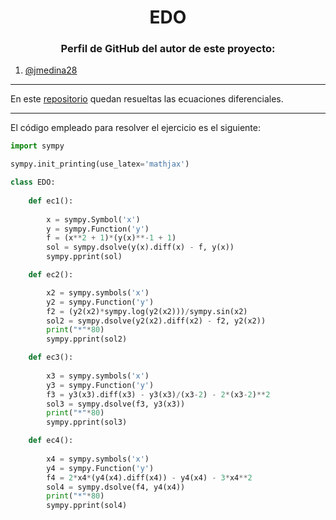 <h1 align="center">EDO</h1>

<h3 align="center">Perfil de GitHub del autor de este proyecto:</h3>

1. [@jmedina28](https://github.com/jmedina28)

---
En este [repositorio](https://github.com/jmedina28/EDO) quedan resueltas las ecuaciones diferenciales.
***

El código empleado para resolver el ejercicio es el siguiente:
```python
import sympy

sympy.init_printing(use_latex='mathjax')

class EDO:
    
    def ec1():
        
        x = sympy.Symbol('x')
        y = sympy.Function('y')
        f = (x**2 + 1)*(y(x)**-1 + 1)
        sol = sympy.dsolve(y(x).diff(x) - f, y(x))
        sympy.pprint(sol)

    def ec2():

        x2 = sympy.symbols('x')
        y2 = sympy.Function('y')
        f2 = (y2(x2)*sympy.log(y2(x2)))/sympy.sin(x2)
        sol2 = sympy.dsolve(y2(x2).diff(x2) - f2, y2(x2)) 
        print("*"*80)
        sympy.pprint(sol2)

    def ec3():
        
        x3 = sympy.symbols('x')
        y3 = sympy.Function('y')
        f3 = y3(x3).diff(x3) - y3(x3)/(x3-2) - 2*(x3-2)**2
        sol3 = sympy.dsolve(f3, y3(x3))
        print("*"*80)
        sympy.pprint(sol3)

    def ec4():
        
        x4 = sympy.symbols('x')
        y4 = sympy.Function('y')
        f4 = 2*x4*(y4(x4).diff(x4)) - y4(x4) - 3*x4**2
        sol4 = sympy.dsolve(f4, y4(x4))
        print("*"*80)
        sympy.pprint(sol4)
```
